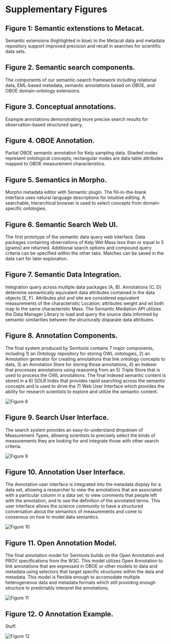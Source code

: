 # Supplementary Figures


## Figure 1: Semantic extenstions to Metacat.

Semantic extensions (highlighted in blue) to the Metacat data and metadata repository support improved precision and recall in searches for scientific data sets.


 
## Figure 2. Semantic search components.

The components of our semantic-search framework including relational data, EML-based metadata, semantic annotations based on OBOE, and OBOE domain-ontology extensions.

 
 
## Figure 3. Conceptual annotations.

Example annotations demonstrating more precise search results for observation-based structured query.


 
## Figure 4.  OBOE Annotation.

Partial OBOE semantic annotation for Kelp sampling data. Shaded nodes represent ontological concepts; rectangular nodes are data table attributes mapped to OBOE measurement characteristics.


 
## Figure 5. Semantics in Morpho.

Morpho metadata editor with Semantic plugin. The fill-in-the-blank interface uses natural language descriptions for intuitive editing. A searchable, hierarchical browser is used to select concepts from domain-specific ontologies.

 

## Figure 6. Semantic Search Web UI.

The first prototype of the semantic data query web interface. Data packages containing observations of Kelp Wet Mass less than or equal to 5 [grams] are returned. Additional search options and compound query criteria can be specified within the other tabs. Matches can be saved in the data cart for later exploration.



## Figure 7. Semantic Data Integration.

Integration query across multiple data packages (A, B). Annotations (C, D) determine semantically equivalent data attributes contained in the data objects (E, F). Attributes plot and site are considered equivalent measurements of the characteristic Location; attributes weight and wt both map to the same characteristic Mass. The Semantic Mediation API utilizes the Data Manager Library to load and query the source data informed by semantic similarities between the structurally disparate data attributes.



## Figure 8. Annotation Components.  

The final system produced by Semtools contains 7 major components, including 1) an Ontology repository for storing OWL ontologies, 2) an Annotation generator for creating annotations that link ontology concepts to data, 3) an Annotation Store for storing those annotations, 4) an Indexer that processes annotations using reasoning from an 5) Triple Store that is used to process the OWL annotations. The final indexed semantic content is stored in a 6) SOLR Index that provides rapid searching across the semantic concepts and is used to drive the 7) Web User Interface which provides the ability for research scientists to explore and utilize the semantic content.

![Figure 8](./annotation_components.png "Annotation Components")


## Figure 9. Search User Interface. 

The search system provides an easy-to-understand dropdown of Measurement Types, allowing scientists to precisely select the kinds of measurements they are looking for and integrate those with other search criteria.

![Figure 9](./SearchView-Autocomplete.png "Search User Interface")



## Figure 10. Annotation User Interface. 

The Annotation user interface is integrated into the metadata display for a data set, allowing a researcher to view the annotations that are associated with a particular column in a data set, to view comments that people left with the annotation, and to see the definition of the annotated terms. This user interface allows the science community to have a structured conversation about the semantics of measurements and come to consensus on how to model data semantics.

![Figure 10](./MetadataView-CommentsAutoComplete.png "Annotation User Interface")



## Figure 11. Open Annotation Model.

The final annotation model for Semtools builds on the Open Annotation and PROV specifications from the W3C.  This model utilizes Open Annotation to link annotations that are expressed in OBOE or other models to data and metadata using selectors that target specific structures within the data and metadata.  This model is flexible enough to accomodate multiple heterogeneous data and metadata formats which still providing enough structure to predictably interpret the annotations.

![Figure 11](./oa_model.png "Open Annotation Model")



## Figure 12. O Annotation Example.

Stuff.

![Figure 12](./oa_example.png "Annotation Example")



